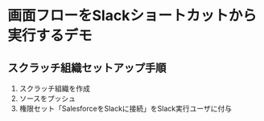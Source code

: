 # 画面フローをSlackショートカットから実行するデモ

## スクラッチ組織セットアップ手順

1. スクラッチ組織を作成
2. ソースをプッシュ
3. 権限セット「SalesforceをSlackに接続」をSlack実行ユーザに付与

